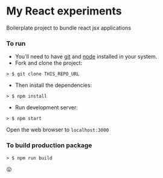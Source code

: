 # My React experiments

Boilerplate project to bundle react jsx applications

### To run

* You'll need to have [git](https://git-scm.com/) and [node](https://nodejs.org/en/) installed in your system.
* Fork and clone the project:

```
> $ git clone THIS_REPO_URL
```

* Then install the dependencies:

```
> $ npm install
```

* Run development server:

```
> $ npm start
```

Open the web browser to `localhost:3000`

### To build production package

```
> $ npm run build
```
😛
